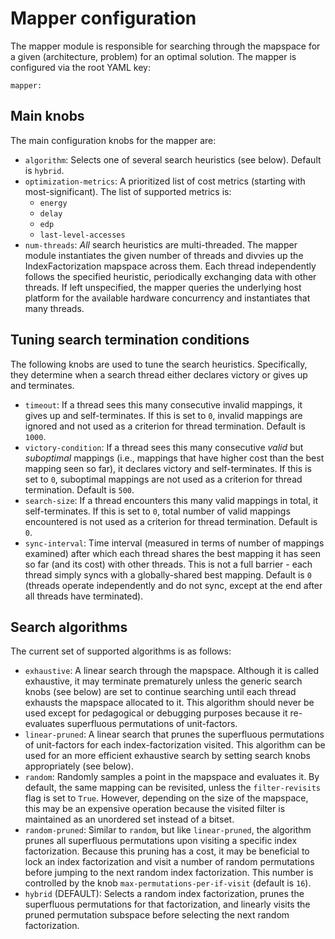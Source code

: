 # Mapper configuration

The mapper module is responsible for searching through the mapspace for a given
(architecture, problem) for an optimal solution. The mapper is configured via
the root YAML key:
```
mapper:
```

## Main knobs

The main configuration knobs for the mapper are:
* `algorithm`: Selects one of several search heuristics (see below). Default is `hybrid`.
* `optimization-metrics`: A prioritized list of cost metrics (starting with most-significant).
The list of supported metrics is:
  * `energy`
  * `delay`
  * `edp`
  * `last-level-accesses`
* `num-threads`: _All_ search heuristics are multi-threaded. The mapper module instantiates
the given number of threads and divvies up the IndexFactorization mapspace across them. Each
thread independently follows the specified heuristic, periodically exchanging data with other
threads. If left unspecified, the mapper queries the underlying host platform for the
available hardware concurrency and instantiates that many threads.

## Tuning search termination conditions

The following knobs are used to tune the search heuristics. Specifically, they determine
when a search thread either declares victory or gives up and terminates.

* `timeout`: If a thread sees this many consecutive invalid mappings, it gives up and
self-terminates. If this is set to `0`, invalid mappings are ignored and not used as a criterion
for thread termination. Default is `1000`.
* `victory-condition`: If a thread sees this many consecutive _valid_ but _suboptimal_ mappings
(i.e., mappings that have higher cost than the best mapping seen so far), it declares victory
and self-terminates. If this is set to `0`, suboptimal mappings are not used as a criterion
for thread termination. Default is `500`.
* `search-size`: If a thread encounters this many valid mappings in total, it self-terminates. If
this is set to `0`, total number of valid mappings encountered is not used as a criterion for 
thread termination. Default is `0`.
* `sync-interval`: Time interval (measured in terms of number of mappings examined) after which
each thread shares the best mapping it has seen so far (and its cost) with other threads. This
is not a full barrier - each thread simply syncs with a globally-shared best mapping. Default is
`0` (threads operate independently and do not sync, except at the end after all threads have
terminated).

## Search algorithms

The current set of supported algorithms is as follows:
* `exhaustive`: A linear search through the mapspace. Although it is called
exhaustive, it may terminate prematurely unless the generic search knobs (see
below) are set to continue searching until each thread exhausts the mapspace allocated
to it. This algorithm should never be used except for pedagogical or debugging purposes
because it re-evaluates superfluous permutations of unit-factors.
* `linear-pruned`: A linear search that prunes the superfluous permutations of unit-factors
for each index-factorization visited. This algorithm can be used for an more efficient
exhaustive search by setting search knobs appropriately (see below).
* `random`: Randomly samples a point in the mapspace and evaluates it. By default,
the same mapping can be revisited, unless the `filter-revisits` flag is set to `True`.
However, depending on the size of the mapspace, this may be an expensive operation
because the visited filter is maintained as an unordered set instead of a bitset.
* `random-pruned`: Similar to `random`, but like `linear-pruned`, the algorithm prunes
all superfluous permutations upon visiting a specific index factorization. Because this
pruning has a cost, it may be beneficial to lock an index factorization and visit a number
of random permutations before jumping to the next random index factorization. This number
is controlled by the knob `max-permutations-per-if-visit` (default is `16`).
* `hybrid` (DEFAULT): Selects a random index factorization, prunes the superfluous permutations for
that factorization, and linearly visits the pruned permutation subspace before selecting
the next random factorization.
